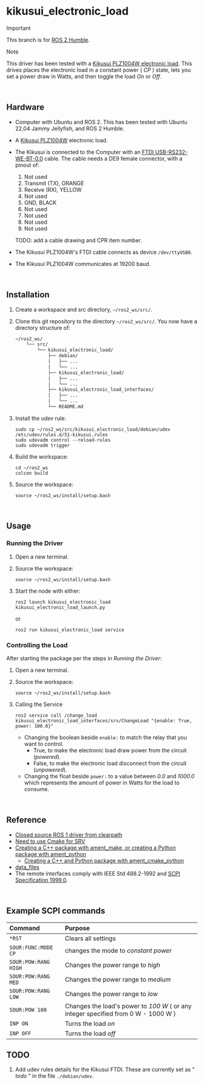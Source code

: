 # kikusui_electronic_load

> [!IMPORTANT]  
> This branch is for [ROS 2 Humble](https://docs.ros.org/en/humble/index.html).

> [!NOTE]  
> This driver has been tested with a [Kikusui PLZ1004W electronic load](./readme_assets/kikusui_plz_4wh_m.pdf).
> This drives places the electronic load in a constant power ( _CP_ ) state, lets you set a power draw in Watts, and then toggle the load _On_ or _Off_.

<br />

## Hardware

-   Computer with Ubuntu and ROS 2.
    This has been tested with Ubuntu 22.04 Jammy Jellyfish, and ROS 2 Humble.
-   A [Kikusui PLZ1004W](readme_assets/kikusui_plz_4wh_m.pdf) electronic load.
-   The Kikusui is connected to the Computer with an [FTDI USB-RS232-WE-BT-0.0](./readme_assets/ftdi_usb-rs232-we-1800-bt-00.pdf) cable.
    The cable needs a DE9 female connector, with a pinout of:
    1.  Not used
    2.  Transmit (TX), ORANGE
    3.  Receive (RX), YELLOW
    4.  Not used
    5.  GND, BLACK
    6.  Not used
    7.  Not used
    8.  Not used
    9.  Not used

    TODO: add a cable drawing and CPR item number.
-   The Kikusui PLZ1004W's FTDI cable connects as device `/dev/ttyUSB0`.
-   The Kikusui PLZ1004W communicates at 19200 baud.



<br />

## Installation

1.  Create a workspace and src directory, `~/ros2_ws/src/`.
2.  Clone this git repository to the directory `~/ros2_ws/src/`.
    You now have a directory structure of:

    ```bash
    ~/ros2_ws/
        └── src/
            └── kikusui_electronic_load/
                ├── debian/
                |   ├── ...
                |   └── ...
                ├── kikusui_electronic_load/
                |   ├── ...
                |   └── ...
                ├── kikusui_electronic_load_interfaces/
                |   ├── ...
                |   └── ...
                └── README.md
    ```

3.  Install the udev rule:
    ```
    sudo cp ~/ros2_ws/src/kikusui_electronic_load/debian/udev /etc/udev/rules.d/51-kikusui.rules
    sudo udevadm control --reload-rules
    sudo udevadm trigger
    ```
4.  Build the workspace:
    ```
    cd ~/ros2_ws
    colcon build
    ```

5.  Source the workspace:
    ```
    source ~/ros2_ws/install/setup.bash
    ```

<br />

## Usage

### Running the Driver

1.  Open a new terminal.
2.  Source the workspace:
    ```
    source ~/ros2_ws/install/setup.bash
    ```
3.  Start the node with either:

    ```
    ros2 launch kikusui_electronic_load kikusui_electronic_load_launch.py
    ```

    or

    ```
    ros2 run kikusui_electronic_load service
    ```

### Controlling the Load

After starting the package per the steps in _Running the Driver_:
1.  Open a new terminal.
2.  Source the workspace:
    ```
    source ~/ros2_ws/install/setup.bash
    ```
3.  Calling the Service
    ```
    ros2 service call /change_load kikusui_electronic_load_interfaces/srv/ChangeLoad "{enable: True, power: 100.0}"
    ```
    
    -   Changing the boolean beside `enable:` to match the relay that you want to control.
        -  True, to make the electronic load draw power from the circuit (_powered_).
        -  False, to make the electronic load disconnect from the circuit (_unpowered_).
    -   Changing the float beside `power:` to a value between _0.0_ and _1000.0_ which represents the amount of power in Watts for the load to consume.


<br />


## Reference
-   [Closed source ROS 1 driver from clearpath](https://gitlab.clearpathrobotics.com/research/kikusui_load_interface)
-   [Need to use Cmake for SRV](https://answers.ros.org/question/322771/ros2-services-in-python/)
-   [Creating a C++ package with ament_make, or creating a Python package with ament_python](https://docs.ros.org/en/foxy/How-To-Guides/Developing-a-ROS-2-Package.html)
    -   [Creating a C++ and Python package with ament_cmake_python](https://docs.ros.org/en/foxy/How-To-Guides/Ament-CMake-Python-Documentation.html#using-ament-cmake-python)
-   [data_files](https://stackoverflow.com/questions/27829754/include-entire-directory-in-python-setup-py-data-files)
-   The remote interfaces comply with IEEE Std 488.2-1992 and [SCPI Specification 1999.0](https://www.ivifoundation.org/docs/scpi-99.pdf).

<br />

## Example SCPI commands

| Command              | Purpose                                                                            |
| :------------------- | :--------------------------------------------------------------------------------- |
| `*RST`               | Clears all settings                                                                |
| `SOUR:FUNC:MODE CP`  | changes the mode to _constant power_                                               |
| `SOUR:POW:RANG HIGH` | Changes the power range to _high_                                                  |
| `SOUR:POW:RANG MED`  | Changes the power range to _medium_                                                |
| `SOUR:POW:RANG LOW`  | Changes the power range to _low_                                                   |
| `SOUR:POW 100`       | Changes the load's power to _100 W_ ( or any integer specified from 0 W - 1000 W ) |
| `INP ON`             | Turns the load _on_                                                                |
| `INP OFF`            | Turns the load _off_                                                               |

## TODO

1.  Add udev rules details for the Kikusui FTDI.
    These are currently set as " _todo_ " in the file `./debian/udev`.
